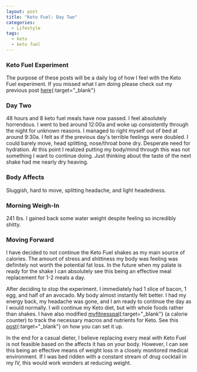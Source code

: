 ```yaml
---
layout: post
title: "Keto Fuel: Day Two"
categories:
  - Lifestyle
tags:
  - keto
  - keto fuel
---
```


### Keto Fuel Experiment

The purpose of these posts will be a daily log of how I feel with the Keto Fuel experiment. If you missed what I am doing please check out my previous post [here](https://taylorsmcclure.github.io//the-experiment/){:target="_blank"}

### Day Two

48 hours and 8 keto fuel meals have now passed. I feel absolutely horrendous. I went to bed around 12:00a and woke up consistently through the night for unknown reasons. I managed to right myself out of bed at around 9:30a. I felt as if the previous day's terrible feelings were doubled. I could barely move, head splitting, nose/throat bone dry. Desperate need for hydration. At this point I realized putting my body/mind through this was not something I want to continue doing. Just thinking about the taste of the next shake had me nearly dry heaving.

### Body Affects

Sluggish, hard to move, splitting headache, and light headedness. 

### Morning Weigh-In

241 lbs. I gained back some water weight despite feeling so incredibly shitty.

### Moving Forward

I have decided to not continue the Keto Fuel shakes as my main source of calories. The amount of stress and shittiness my body was feeling was definitely not worth the potential fat loss. In the future when my palate is ready for the shake I can absolutely see this being an effective meal replacement for 1-2 meals a day. 

After deciding to stop the experiment. I immediately had 1 slice of bacon, 1 egg, and half of an avocado. My body almost instantly felt better. I had my energy back, my headache was gone, and I am ready to continue the day as I would normally. I will continue my Keto diet, but with whole foods rather than shakes. I have also modified [myfitnesspal](www.myfitnesspal.com){:target="_blank"} (a calorie counter) to track the necessary macros and nutrients for Keto. See this [post](http://cavemanketo.com/configuring-mfp/){:target="_blank"} on how you can set it up.

In the end for a casual dieter, I believe replacing every meal with Keto Fuel is not feasible based on the affects it has on your body. However, I can see this being an effective means of weight loss in a closely monitored medical environment. If I was bed ridden with a constant stream of drug cocktail in my IV, this would work wonders at reducing weight.
